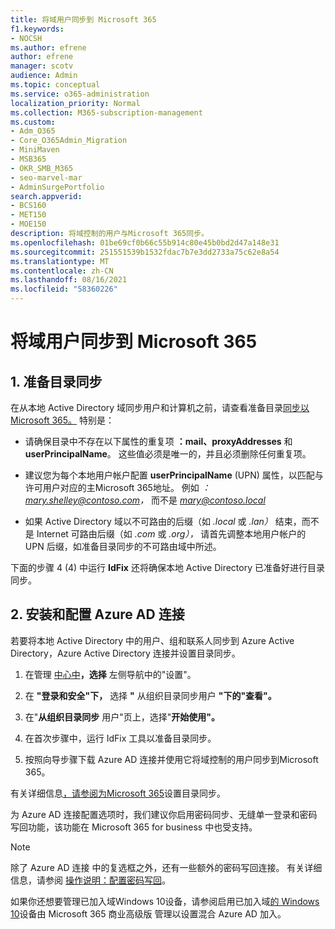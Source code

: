 ```yaml
---
title: 将域用户同步到 Microsoft 365
f1.keywords:
- NOCSH
ms.author: efrene
author: efrene
manager: scotv
audience: Admin
ms.topic: conceptual
ms.service: o365-administration
localization_priority: Normal
ms.collection: M365-subscription-management
ms.custom:
- Adm_O365
- Core_O365Admin_Migration
- MiniMaven
- MSB365
- OKR_SMB_M365
- seo-marvel-mar
- AdminSurgePortfolio
search.appverid:
- BCS160
- MET150
- MOE150
description: 将域控制的用户与Microsoft 365同步。
ms.openlocfilehash: 01be69cf0b66c55b914c80e45b0bd2d47a148e31
ms.sourcegitcommit: 251551539b1532fdac7b7e3dd2733a75c62e8a54
ms.translationtype: MT
ms.contentlocale: zh-CN
ms.lasthandoff: 08/16/2021
ms.locfileid: "58360226"
---
```

# <a name="synchronize-domain-users-to-microsoft-365"></a>将域用户同步到 Microsoft 365

## <a name="1-prepare-for-directory-synchronization"></a>1. 准备目录同步 

在从本地 Active Directory 域同步用户和计算机之前，请查看准备目录[同步以Microsoft 365。](../../enterprise/prepare-for-directory-synchronization.md) 特别是：

   - 请确保目录中不存在以下属性的重复项 **：mail、proxyAddresses** 和 **userPrincipalName**。 这些值必须是唯一的，并且必须删除任何重复项。
   
   - 建议您为每个本地用户帐户配置 **userPrincipalName** (UPN) 属性，以匹配与许可用户对应的主Microsoft 365地址。 例如 *：mary.shelley@contoso.com，* 而不是 *mary@contoso.local*
   
   - 如果 Active Directory 域以不可路由的后缀（如 *.local* 或 *.lan）* 结束，而不是 Internet 可路由后缀（如 *.com* 或 *.org），* 请首先调整本地用户帐户的 UPN 后缀，如准备目录同步的不可路由域中所述。 [](../../enterprise/prepare-a-non-routable-domain-for-directory-synchronization.md) 

下面的步骤 4 (4) 中运行 **IdFix** 还将确保本地 Active Directory 已准备好进行目录同步。

## <a name="2-install-and-configure-azure-ad-connect"></a>2. 安装和配置 Azure AD 连接

若要将本地 Active Directory 中的用户、组和联系人同步到 Azure Active Directory，Azure Active Directory 连接并设置目录同步。 

 1. 在管理 [中心中](https://go.microsoft.com/fwlink/p/?linkid=2024339)**，选择** 左侧导航中的"设置"。

 2. 在 **"登录和安全"下，** 选择 **"** 从组织目录同步用户 **"下的"查看"。**

 3. 在"**从组织目录同步** 用户"页上，选择"**开始使用"。**

 4. 在首次步骤中，运行 IdFix 工具以准备目录同步。

 5. 按照向导步骤下载 Azure AD 连接并使用它将域控制的用户同步到Microsoft 365。


有关详细信息[，请参阅为Microsoft 365](../../enterprise/set-up-directory-synchronization.md)设置目录同步。

为 Azure AD 连接配置选项时，我们建议你启用密码同步、无缝单一登录和密码写回功能，该功能在 Microsoft 365 for business 中也受支持。 

> [!NOTE]
> 除了 Azure AD 连接 中的复选框之外，还有一些额外的密码写回连接。 有关详细信息，请参阅 [操作说明：配置密码写回](/azure/active-directory/authentication/howto-sspr-writeback)。 

如果你还想要管理已加入域Windows 10设备，请参阅启用已加入域[的 Windows 10](manage-windows-devices.md)设备由 Microsoft 365 商业高级版 管理以设置混合 Azure AD 加入。
